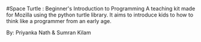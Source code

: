#Space Turtle : Beginner's Introduction to Programming
A teaching kit made for Mozilla using the python turtle library. It aims to introduce kids to how to think like a programmer from an early age.

By: Priyanka Nath & Sumran Kilam